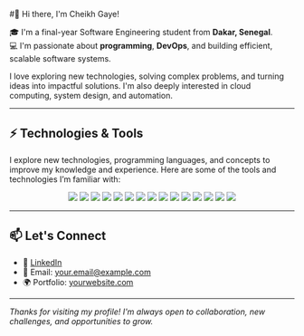 #👋 Hi there, I'm Cheikh Gaye!

🎓 I'm a final-year Software Engineering student from **Dakar, Senegal**.  
💻 I'm passionate about **programming**, **DevOps**, and building efficient, scalable software systems.

I love exploring new technologies, solving complex problems, and turning ideas into impactful solutions. I'm also deeply interested in cloud computing, system design, and automation.

---

## ⚡ Technologies & Tools

I explore new technologies, programming languages, and concepts to improve my knowledge and experience. Here are some of the tools and technologies I’m familiar with:

<p align="center">
  <img src="https://img.shields.io/badge/Java-ED8B00?style=for-the-badge&logo=openjdk&logoColor=white"/>
  <img src="https://img.shields.io/badge/Spring%20Boot-6DB33F?style=for-the-badge&logo=spring-boot&logoColor=white"/>
  <img src="https://img.shields.io/badge/JavaScript-F7DF1E?style=for-the-badge&logo=javascript&logoColor=black"/>
  <img src="https://img.shields.io/badge/Node.js-339933?style=for-the-badge&logo=node.js&logoColor=white"/>
  <img src="https://img.shields.io/badge/React-61DAFB?style=for-the-badge&logo=react&logoColor=black"/>
  <img src="https://img.shields.io/badge/PostgreSQL-336791?style=for-the-badge&logo=postgresql&logoColor=white"/>
  <img src="https://img.shields.io/badge/MySQL-4479A1?style=for-the-badge&logo=mysql&logoColor=white"/>
  <img src="https://img.shields.io/badge/Redis-DC382D?style=for-the-badge&logo=redis&logoColor=white"/>
  <img src="https://img.shields.io/badge/Linux-FCC624?style=for-the-badge&logo=linux&logoColor=white"/>
  <img src="https://img.shields.io/badge/Docker-2496ED?style=for-the-badge&logo=docker&logoColor=white"/>
  <img src="https://img.shields.io/badge/Kubernetes-326CE5?style=for-the-badge&logo=kubernetes&logoColor=white"/>
  <img src="https://img.shields.io/badge/Ansible-EE0000?style=for-the-badge&logo=ansible&logoColor=white"/>
  <img src="https://img.shields.io/badge/Terraform-844FBA?style=for-the-badge&logo=terraform&logoColor=white"/>
  <img src="https://img.shields.io/badge/AWS-232F3E?style=for-the-badge&logo=amazon-aws&logoColor=white"/>
  <img src="https://img.shields.io/badge/Python-3776AB?style=for-the-badge&logo=python&logoColor=white"/>

---

## 📫 Let's Connect

- 💼 [LinkedIn](https://www.linkedin.com/in/your-profile)
- 📧 Email: your.email@example.com
- 🌍 Portfolio: [yourwebsite.com](https://yourwebsite.com)

---

*Thanks for visiting my profile! I'm always open to collaboration, new challenges, and opportunities to grow.*

